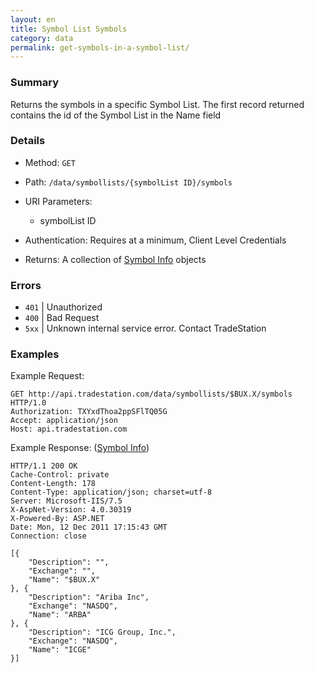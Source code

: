 ```yaml
---
layout: en
title: Symbol List Symbols
category: data
permalink: get-symbols-in-a-symbol-list/
---
```


### Summary

Returns the symbols in a specific Symbol List. The first record returned contains the id of the Symbol List in the Name field

### Details

* Method: `GET`
* Path: `/data/symbollists/{symbolList ID}/symbols`
* URI Parameters:

  * symbolList ID
* Authentication: Requires at a minimum, Client Level Credentials
* Returns: A collection of [Symbol Info](../../objects/symbol-info) objects

### Errors

* `401` | Unauthorized
* `400` | Bad Request
* `5xx` | Unknown internal service error. Contact TradeStation

### Examples

Example Request:

    GET http://api.tradestation.com/data/symbollists/$BUX.X/symbols HTTP/1.0
    Authorization: TXYxdThoa2ppSFlTQ05G
    Accept: application/json
    Host: api.tradestation.com

Example Response: ([Symbol Info](../../objects/symbol-info))

    HTTP/1.1 200 OK
    Cache-Control: private
    Content-Length: 178
    Content-Type: application/json; charset=utf-8
    Server: Microsoft-IIS/7.5
    X-AspNet-Version: 4.0.30319
    X-Powered-By: ASP.NET
    Date: Mon, 12 Dec 2011 17:15:43 GMT
    Connection: close

    [{
        "Description": "",
        "Exchange": "",
        "Name": "$BUX.X"
    }, {
        "Description": "Ariba Inc",
        "Exchange": "NASDQ",
        "Name": "ARBA"
    }, {
        "Description": "ICG Group, Inc.",
        "Exchange": "NASDQ",
        "Name": "ICGE"
    }]

